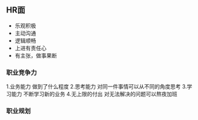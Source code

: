 
## HR面
- 乐观积极
- 主动沟通
- 逻辑顺畅
- 上进有责任心
- 有主张，做事果断

### 职业竞争力
1.业务能力
做到了什么程度
2.思考能力
对同一件事情可以从不同的角度思考
3.学习能力
不断学习新的业务
4.无上限的付出
对无法解决的问题可以熬夜加班
### 职业规划